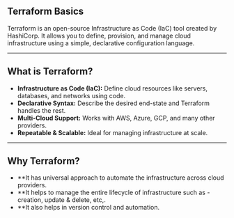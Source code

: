 ## Terraform Basics

Terraform is an open-source Infrastructure as Code (IaC) tool created by HashiCorp. It allows you to define, provision, and manage cloud infrastructure using a simple, declarative configuration language.

---

## What is Terraform?

- **Infrastructure as Code (IaC):** Define cloud resources like servers, databases, and networks using code.
- **Declarative Syntax:** Describe the desired end-state and Terraform handles the rest.
- **Multi-Cloud Support:** Works with AWS, Azure, GCP, and many other providers.
- **Repeatable & Scalable:** Ideal for managing infrastructure at scale.

---

## Why Terraform?

- **It has universal approach to automate the infrastructure across cloud providers. 
- **It helps to manage the entire lifecycle of infrastructure such as -creation, update & delete, etc,.
- **It also helps in version control and automation.
